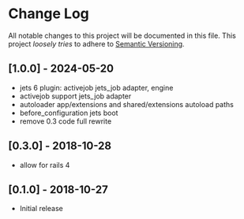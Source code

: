 # Change Log

All notable changes to this project will be documented in this file.
This project *loosely tries* to adhere to [Semantic Versioning](http://semver.org/).

## [1.0.0] - 2024-05-20

* jets 6 plugin: activejob jets_job adapter, engine
* activejob support jets_job adapter
* autoloader app/extensions and shared/extensions autoload paths
* before_configuration jets boot
* remove 0.3 code full rewrite

## [0.3.0] - 2018-10-28

- allow for rails 4

## [0.1.0] - 2018-10-27

- Initial release
